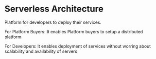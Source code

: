 # Serverless Architecture
Platform for developers to deploy their services.

For Platform Buyers:
It enables Platform buyers to setup a distributed platform

For Developers:
It enables deployment of services without worring about scalability and availability of servers

